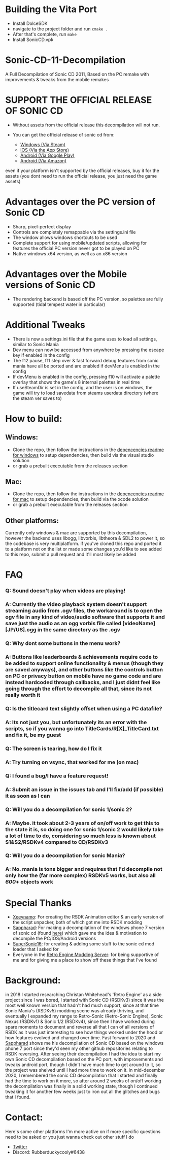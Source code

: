 # Building the Vita Port

- Install DolceSDK
- navigate to the project folder and run `cmake .`
- After that's complete, run `make`
- Install SonicCD.vpk


# Sonic-CD-11-Decompilation
A Full Decompilation of Sonic CD 2011, Based on the PC remake with improvements & tweaks from the mobile remakes


# **SUPPORT THE OFFICIAL RELEASE OF SONIC CD**
+ Without assets from the official release this decompilation will not run.

+ You can get the official release of sonic cd from:
  * [Windows (Via Steam)](https://store.steampowered.com/app/200940/Sonic_CD/)
  * [IOS (Via the App Store)](https://apps.apple.com/us/app/sonic-cd-classic/id454316134)
  * [Android (Via Google Play)](https://play.google.com/store/apps/details?id=com.sega.soniccd.classic&hl=en&gl=US)
  * [Android (Via Amazon)](https://www.amazon.com/Sega-of-America-Sonic-CD/dp/B008K9UZY4/ref=sr_1_2?dchild=1&keywords=Sonic+CD&qid=1607930514&sr=8-2)

even if your platform isn't supported by the official releases, buy it for the assets (you dont need to run the official release, you just need the game assets)

# Advantages over the PC version of Sonic CD
* Sharp, pixel-perfect display
* Controls are completely remappable via the settings.ini file
* The window allows windows shortcuts to be used
* Complete support for using mobile/updated scripts, allowing for features the official PC version never got to be played on PC
* Native windows x64 version, as well as an x86 version

# Advantages over the Mobile versions of Sonic CD
* The rendering backend is based off the PC version, so palettes are fully supported (tidal tempest water in particular)

# Additional Tweaks
* There is now a settings.ini file that the game uses to load all settings, similar to Sonic Mania
* Dev menu can now be accessed from anywhere by pressing the escape key if enabled in the config
* The f12 pause, f11 step over & fast forward debug features from sonic mania have all be ported and are enabled if devMenu is enabled in the config
* If devMenu is enabled in the config, pressing f10 will activate a palette overlay that shows the game's 8 internal palettes in real time
* If useSteamDir is set in the config, and the user is on windows, the game will try to load savedata from steams userdata directory (where the steam ver saves to)

# How to build:
## Windows:
* Clone the repo, then follow the instructions in the [depencencies readme for windows](./dependencies/windows/dependencies.txt) to setup dependencies, then build via the visual studio solution
* or grab a prebuilt executable from the releases section

## Mac:
* Clone the repo, then follow the instructions in the [depencencies readme for mac](./dependencies/mac/dependencies.txt) to setup dependencies, then build via the xcode solution
* or grab a prebuilt executable from the releases section

## Other platforms:
Currently only windows & mac are supported by this decompilation, however the backend uses libogg, libvorbis, libtheora & SDL2 to power it, so the codebase is very multiplatform.
if you've cloned this repo and ported it to a platform not on the list or made some changes you'd like to see added to this repo, submit a pull request and it'll most likely be added

# FAQ
### Q: Sound doesn't play when videos are playing!
### A: Currently the video playback system doesn't support streaming audio from .ogv files, the workaround is to open the ogv file in any kind of video/audio software that supports it and save just the audio as an ogg vorbis file called [videoName]\[JP/US].ogg in the same directory as the .ogv

### Q: Why dont some buttons in the menu work?
### A: Buttons like leaderboards & achievements require code to be added to support online functionality & menus (though they are saved anyways), and other buttons like the controls button on PC or privacy button on mobile have no game code and are instead hardcoded through callbacks, and I just didnt feel like going through the effort to decompile all that, since its not really worth it

### Q: Is the titlecard text slightly offset when using a PC datafile?
### A: Its not just you, but unfortunately its an error with the scripts, so if you wanna go into TitleCards/R[X]\_TitleCard.txt and fix it, be my guest

### Q: The screen is tearing, how do I fix it
### A: Try turning on vsync, that worked for me (on mac)

### Q: I found a bug/I have a feature request!
### A: Submit an issue in the issues tab and I'll fix/add (if possible) it as soon as I can

### Q: Will you do a decompilation for sonic 1/sonic 2?
### A: Maybe. it took about 2-3 years of on/off work to get this to the state it is, so doing one for sonic 1/sonic 2 would likely take a lot of time to do, considering so much less is known about S1&S2/RSDKv4 compared to CD/RSDKv3

### Q: Will you do a decompilation for sonic Mania?
### A: No. mania is tons bigger and requires that I'd decompile not only how the (far more complex) RSDKv5 works, but also all _600_+ objects work

# Special Thanks
* [Xeeynamo](https://github.com/Xeeynamo): For creating the RSDK Animation editor & an early version of the script unpacker, both of which got me into RSDK modding
* [Sappharad](https://github.com/Sappharad): For making a decompilation of the windows phone 7 version of sonic cd (found [here](https://github.com/Sappharad/rvm_soniccd)) which gave me the idea & motivation to decompile the PC/IOS/Android versions
* [SuperSonic16](https://github.com/TheSuperSonic16): for creating & adding some stuff to the sonic cd mod loader that I asked for
* Everyone in the [Retro Engine Modding Server](https://dc.railgun.works/retroengine): for being supportive of me and for giving me a place to show off these things that I've found

# Background:
in 2018 I started researching Christan Whitehead's 'Retro Engine' as a side project since I was bored, I started with Sonic CD (RSDKv3) since it was the most well known version that hadn't had much support, since at that time Sonic Mania's (RSDKv5) modding scene was already thriving, and eventually I expanded my range to Retro-Sonic (Retro-Sonic Engine), Sonic Nexus (RSDKv1) & Sonic 1/2 (RSDKv4), since then I have worked during spare moments to document and reverse all that I can of all versions of RSDK as it was just interesting to see how things worked under the hood or how features evolved and changed over time. Fast forward to 2020 and [Sappharad](https://github.com/Sappharad) shows me his decompilation of Sonic CD based on the windows phone 7 port since they'd seen my other github repositories relating to RSDK reversing. After seeing their decompilation I had the idea to start my own Sonic CD decompilation based on the PC port, with improvements and tweaks android port, though I didn't have much time to get around to it, so the project was shelved until I had more time to work on it. in mid-december 2020, I remembered the sonic CD decompilation that I started and finally had the time to work on it more, so after around 2 weeks of on/off working the decompilation was finally in a solid working state, though I continued tweaking it for another few weeks just to iron out all the glitches and bugs that I found. 

# Contact:
Here's some other platforms I'm more active on if more specific questions need to be asked or you just wanna check out other stuff I do
- [Twitter](https://twitter.com/Rubberduckcooly)
- Discord: Rubberduckycooly#6438

